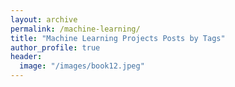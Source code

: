 ```yaml
---
layout: archive
permalink: /machine-learning/
title: "Machine Learning Projects Posts by Tags"
author_profile: true
header:
  image: "/images/book12.jpeg"
---
```

